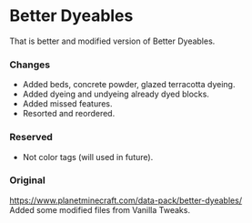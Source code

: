 # Better Dyeables

That is better and modified version of Better Dyeables.

### Changes

- Added beds, concrete powder, glazed terracotta dyeing.
- Added dyeing and undyeing already dyed blocks.
- Added missed features.
- Resorted and reordered.

### Reserved

- Not color tags (will used in future).

### Original

https://www.planetminecraft.com/data-pack/better-dyeables/ <br/>
Added some modified files from Vanilla Tweaks.
